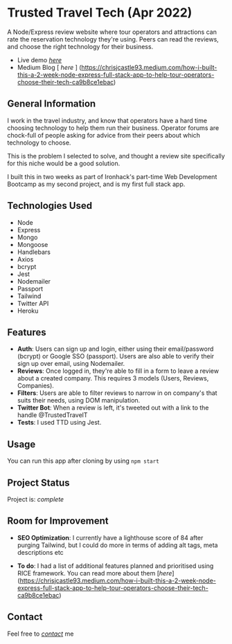 # Trusted Travel Tech (Apr 2022)
A Node/Express review website where tour operators and attractions can rate the reservation technology they're using. Peers can read the reviews, and choose the right technology for their business.

- Live demo [_here_](https://www.trustedtraveltech.com)
- Medium Blog [ _here_ ] (https://chrisjcastle93.medium.com/how-i-built-this-a-2-week-node-express-full-stack-app-to-help-tour-operators-choose-their-tech-ca9b8ce1ebac)

## General Information
I work in the travel industry, and know that operators have a hard time choosing technology to help them run their business. Operator forums are chock-full of people asking for advice from their peers about which technology to choose.

This is the problem I selected to solve, and thought a review site specifically for this niche would be a good solution.

I built this in two weeks as part of Ironhack's part-time Web Development Bootcamp as my second project, and is my first full stack app. 

## Technologies Used
- Node 
- Express
- Mongo
- Mongoose
- Handlebars
- Axios
- bcrypt
- Jest
- Nodemailer
- Passport
- Tailwind
- Twitter API
- Heroku

## Features
- **Auth**: Users can sign up and login, either using their email/password (bcrypt) or Google SSO (passport). Users are also able to verify their sign up over email, using Nodemailer.
- **Reviews**: Once logged in, they're able to fill in a form to leave a review about a created company. This requires 3 models (Users, Reviews, Companies).
- **Filters**: Users are able to filter reviews to narrow in on company's that suits their needs, using DOM manipulation.
- **Twitter Bot**: When a review is left, it's tweeted out with a link to the handle @TrustedTravelT
- **Tests**: I used TTD using Jest.

## Usage
You can run this app after cloning by using `npm start`

## Project Status
Project is: _complete_

## Room for Improvement

- **SEO Optimization**: I currently have a lighthouse score of 84 after purging Tailwind, but I could do more in terms of adding alt tags, meta descriptions etc

- **To do**: I had a list of additional features planned and prioritised using RICE framework. You can read more about them [_here_] (https://chrisjcastle93.medium.com/how-i-built-this-a-2-week-node-express-full-stack-app-to-help-tour-operators-choose-their-tech-ca9b8ce1ebac)

## Contact
Feel free to [_contact_](mailto:chrisjcastle93@gmail.com) me
